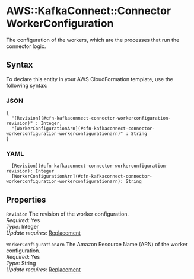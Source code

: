 # AWS::KafkaConnect::Connector WorkerConfiguration<a name="aws-properties-kafkaconnect-connector-workerconfiguration"></a>

The configuration of the workers, which are the processes that run the connector logic\.

## Syntax<a name="aws-properties-kafkaconnect-connector-workerconfiguration-syntax"></a>

To declare this entity in your AWS CloudFormation template, use the following syntax:

### JSON<a name="aws-properties-kafkaconnect-connector-workerconfiguration-syntax.json"></a>

```
{
  "[Revision](#cfn-kafkaconnect-connector-workerconfiguration-revision)" : Integer,
  "[WorkerConfigurationArn](#cfn-kafkaconnect-connector-workerconfiguration-workerconfigurationarn)" : String
}
```

### YAML<a name="aws-properties-kafkaconnect-connector-workerconfiguration-syntax.yaml"></a>

```
  [Revision](#cfn-kafkaconnect-connector-workerconfiguration-revision): Integer
  [WorkerConfigurationArn](#cfn-kafkaconnect-connector-workerconfiguration-workerconfigurationarn): String
```

## Properties<a name="aws-properties-kafkaconnect-connector-workerconfiguration-properties"></a>

`Revision`  <a name="cfn-kafkaconnect-connector-workerconfiguration-revision"></a>
The revision of the worker configuration\.  
*Required*: Yes  
*Type*: Integer  
*Update requires*: [Replacement](https://docs.aws.amazon.com/AWSCloudFormation/latest/UserGuide/using-cfn-updating-stacks-update-behaviors.html#update-replacement)

`WorkerConfigurationArn`  <a name="cfn-kafkaconnect-connector-workerconfiguration-workerconfigurationarn"></a>
The Amazon Resource Name \(ARN\) of the worker configuration\.  
*Required*: Yes  
*Type*: String  
*Update requires*: [Replacement](https://docs.aws.amazon.com/AWSCloudFormation/latest/UserGuide/using-cfn-updating-stacks-update-behaviors.html#update-replacement)